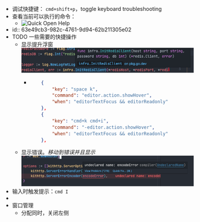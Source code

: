 - 调试快捷键： `cmd+shift+p`，toggle keyboard troubleshooting
- 查看当前可以执行的命令：
	- ![Quick Open Help](https://code.visualstudio.com/assets/docs/getstarted/userinterface/quickopenhelp.png)
- id:: 63e49cb3-982c-4761-9d94-62b211305e02
- TODO 一些需要的快捷操作
	- 显示提升浮窗
	  ![image.png](../assets/image_1676364417038_0.png)
		- ```json
		      {
		          "key": "space k",
		          "command": "editor.action.showHover",
		          "when": "editorTextFocus && editorReadonly"
		      },
		      {
		          "key": "cmd+k cmd+i",
		          "command": "-editor.action.showHover",
		          "when": "editorTextFocus && editorReadonly"
		      },
		  ```
	- 显示错误。*移动到错误并且显示*
	  ![image.png](../assets/image_1676364453081_0.png)
- 输入时触发提示：`cmd I`
-
- 窗口管理
	- 分配同时，关闭左侧
